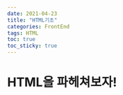 ```yaml
---
date: 2021-04-23
title: "HTML기초"
categories: FrontEnd
tags: HTML
toc: true  
toc_sticky: true 
---
```


# HTML을 파헤쳐보자!

